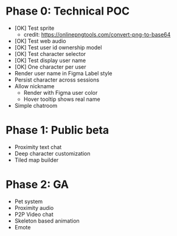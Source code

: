 # Phase 0: Technical POC

- [OK] Test sprite
  - credit: https://onlinepngtools.com/convert-png-to-base64
- [OK] Test web audio
- [OK] Test user id ownership model
- [OK] Test character selector
- [OK] Test display user name
- [OK] One character per user
- Render user name in Figma Label style
- Persist character across sessions
- Allow nickname
  - Render with Figma user color
  - Hover tooltip shows real name
- Simple chatroom

# Phase 1: Public beta

- Proximity text chat
- Deep character customization
- Tiled map builder

# Phase 2: GA

- Pet system
- Proximity audio
- P2P Video chat
- Skeleton based animation
- Emote
